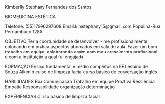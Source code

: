 Kimberlly Stephany Fernandes
dos Santos

BIOMEDICINA ESTÉTICA

Telefone: (55)17996297608
Email:kimstephany15@gmail.
com
Populina-Rua Pernambuco
1280

OBJETIVO
Ter a oportunidade de desenvolver - me profissionalmente,
colocando em prática aspectos abordados em sala de aula.
Fazer um bom trabalho em equipe, colaborando assim com
meu crescimento profissional e com a instituição a qual fui
engajada.

FORMAÇÃO
Ensino fundamental e médio completos na EE
Lesbino de Souza Alkimin
curso de limpeza facial
curso básico de conversação inglês

HABILIDADES
Boa Comunicação
Trabalho em equipe
Proativa
Resiliência
Empatia
Responsabilidade
organização
determinação  

EXPERIÊNCIAS
Curso básico de limpeza facial
